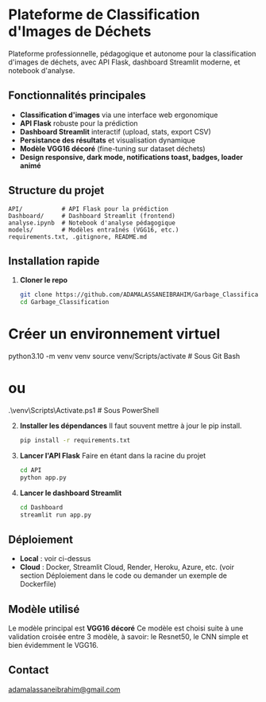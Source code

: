 # Plateforme de Classification d'Images de Déchets

Plateforme professionnelle, pédagogique et autonome pour la classification d'images de déchets, avec API Flask, dashboard Streamlit moderne, et notebook d'analyse.

## Fonctionnalités principales
- **Classification d'images** via une interface web ergonomique
- **API Flask** robuste pour la prédiction
- **Dashboard Streamlit** interactif (upload, stats, export CSV)
- **Persistance des résultats** et visualisation dynamique
- **Modèle VGG16 décoré** (fine-tuning sur dataset déchets)
- **Design responsive, dark mode, notifications toast, badges, loader animé**

## Structure du projet
```
API/           # API Flask pour la prédiction
Dashboard/     # Dashboard Streamlit (frontend)
analyse.ipynb  # Notebook d'analyse pédagogique
models/        # Modèles entraînés (VGG16, etc.)
requirements.txt, .gitignore, README.md
```

## Installation rapide
1. **Cloner le repo**
   ```bash
   git clone https://github.com/ADAMALASSANEIBRAHIM/Garbage_Classification-.git
   cd Garbage_Classification
   ```
# Créer un environnement virtuel
python3.10 -m venv venv
source venv/Scripts/activate  # Sous Git Bash
# ou
.\venv\Scripts\Activate.ps1  # Sous PowerShell

2. **Installer les dépendances**
Il faut souvent mettre à jour le pip install.
   ```bash
   pip install -r requirements.txt
   ```
3. **Lancer l'API Flask** Faire en étant dans la racine du projet
   ```bash
   cd API
   python app.py
   ```
4. **Lancer le dashboard Streamlit**

   ```bash
   cd Dashboard
   streamlit run app.py
   ```

## Déploiement
- **Local** : voir ci-dessus
- **Cloud** : Docker, Streamlit Cloud, Render, Heroku, Azure, etc. (voir section Déploiement dans le code ou demander un exemple de Dockerfile)

## Modèle utilisé
Le modèle principal est **VGG16 décoré** 
Ce modèle est choisi suite à une validation croisée entre 3 modèle, à savoir: le Resnet50, le CNN simple et bien évidemment le VGG16.
## Contact
adamalassaneibrahim@gmail.com 
